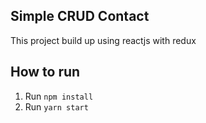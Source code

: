 ## Simple CRUD Contact

This project build up using reactjs with redux

## How to run

1. Run `npm install`
1. Run `yarn start`